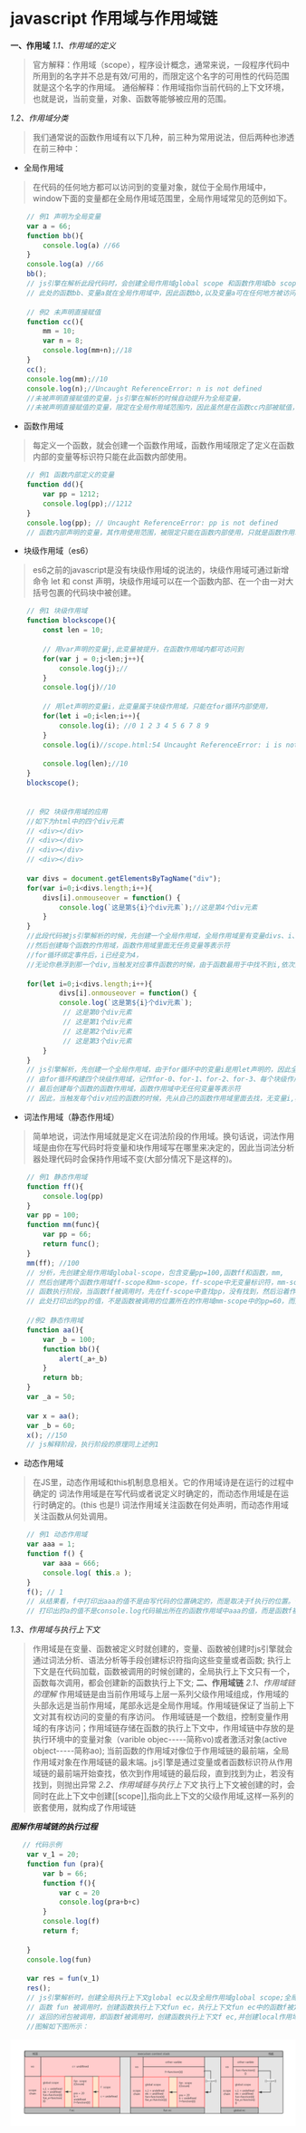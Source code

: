 # javascript 作用域与作用域链
**一、作用域**
*1.1、作用域的定义*
> 官方解释：作用域（scope），程序设计概念，通常来说，一段程序代码中所用到的名字并不总是有效/可用的，而限定这个名字的可用性的代码范围就是这个名字的作用域。
> 通俗解释：作用域指你当前代码的上下文环境，也就是说，当前变量，对象、函数等能够被应用的范围。

*1.2、作用域分类*
> 我们通常说的函数作用域有以下几种，前三种为常用说法，但后两种也渗透在前三种中：
+ 全局作用域
> 在代码的任何地方都可以访问到的变量对象，就位于全局作用域中，window下面的变量都在全局作用域范围里，全局作用域常见的范例如下。
```javascript
    // 例1 声明为全局变量
    var a = 66;
    function bb(){
        console.log(a) //66
    }
    console.log(a) //66
    bb();
    // js引擎在解析此段代码时，会创建全局作用域global scope 和函数作用域bb scope
    // 此处的函数bb、变量a就在全局作用域中，因此函数bb,以及变量a可在任何地方被访问到，包括函数作用域bb scope内部

    // 例2 未声明直接赋值
    function cc(){
        mm = 10;
        var n = 8;
        console.log(mm+n);//18
    }
    cc();
    console.log(mm);//10
    console.log(n);//Uncaught ReferenceError: n is not defined
    //未被声明直接赋值的变量，js引擎在解析的时候自动提升为全局变量，
    //未被声明直接赋值的变量，限定在全局作用域范围内，因此虽然是在函数cc内部被赋值，但在函数外部同样可以访问到
```
+ 函数作用域
> 每定义一个函数，就会创建一个函数作用域，函数作用域限定了定义在函数内部的变量等标识符只能在此函数内部使用。
```javascript
    // 例1 函数内部定义的变量
    function dd(){
        var pp = 1212;
        console.log(pp);//1212
    }
    console.log(pp); // Uncaught ReferenceError: pp is not defined
    // 函数内部声明的变量，其作用使用范围，被限定只能在函数内部使用，只就是函数作用域的作用

```
+ 块级作用域（es6）
> es6之前的javascript是没有块级作用域的说法的，块级作用域可通过新增命令 let 和 const 声明，块级作用域可以在一个函数内部、在一个由一对大括号包裹的代码块中被创建。
```javascript
    // 例1 块级作用域
    function blockscope(){
        const len = 10;

        // 用var声明的变量j,此变量被提升，在函数作用域内都可访问到
        for(var j = 0;j<len;j++){
            console.log(j);//
        }
        console.log(j)//10

        // 用let声明的变量i，此变量属于块级作用域，只能在for循环内部使用，
        for(let i =0;i<len;i++){
            console.log(i); //0 1 2 3 4 5 6 7 8 9
        }
        console.log(i)//scope.html:54 Uncaught ReferenceError: i is not defined

        console.log(len);//10
    }
    blockscope();


    // 例2 块级作用域的应用
    //如下为html中的四个div元素
    // <div></div>
    // <div></div>
    // <div></div>
    // <div></div>

    var divs = document.getElementsByTagName("div");
    for(var i=0;i<divs.length;i++){
        divs[i].onmouseover = function() {
            console.log(`这是第${i}个div元素`);//这是第4个div元素
        }
    }
    //此段代码被js引擎解析的时候，先创建一个全局作用域，全局作用域里有变量divs、i、和四个函数divs[0],divs[1],divs[2],divs[3]，
    //然后创建每个函数的作用域，函数作用域里面无任务变量等表示符
    //for循环绑定事件后，i已经变为4，
    //无论你悬浮到那一个div,当触发对应事件函数的时候，由于函数最用于中找不到i,依次到全局作用域中找，找到i=4；因此每次都会输出4

    for(let i=0;i<divs.length;i++){
            divs[i].onmouseover = function() {
            console.log(`这是第${i}个div元素`);
             // 这是第0个div元素
             // 这是第1个div元素
             // 这是第2个div元素
             // 这是第3个div元素
        }
    }
    // js引擎解析，先创建一个全局作用域，由于for循环中的变量i是用let声明的，因此全局作用域中无标识符，
    // 由for循环构建四个块级作用域，记作for-0、for-1、for-2、for-3、每个块级作用域中都包含一个变量i,其值依次为0,1,2,3，块级作用域中还包含四个函数表示符divs[0],divs[1],divs[2],divs[3]，
    // 最后创建每个函数的函数作用域，函数作用域中无任何变量等表示符
    // 因此，当触发每个div对应的函数的时候，先从自己的函数作用域里面去找，无变量i,再到对应的块级作用域里面找，能够找到对应的变量i,因此会依次打印出上述结果

```
+ 词法作用域（静态作用域）
> 简单地说，词法作用域就是定义在词法阶段的作用域。换句话说，词法作用域是由你在写代码时将变量和块作用域写在哪里来决定的，因此当词法分析器处理代码时会保持作用域不变(大部分情况下是这样的)。
```javascript
    // 例1 静态作用域
    function ff(){
        console.log(pp)
    }
    var pp = 100;
    function mm(func){
        var pp = 66;
        return func();
    }
    mm(ff); //100
    // 分析，先创建全局作用域global-scope，包含变量pp=100,函数ff和函数，mm,
    // 然后创建两个函数作用域ff-scope和mm-scope，ff-scope中无变量标识符，mm-scope中包含变量pp=66，参数func，指向函数ff
    // 函数执行阶段，当函数ff被调用时，先在ff-scope中查找pp，没有找到，然后沿着作用域链到全局作用域中，找到pp=100，因此输出值为100
    // 此处打印出的pp的值，不是函数被调用的位置所在的作用域mm-scope中的pp=60，而是函数被定义的位置所在的作用域global-scope中的变量pp=100

    //例2 静态作用域
    function aa(){
        var _b = 100;
        function bb(){
            alert(_a+_b)
        }
        return bb;
    }
    var _a = 50;

    var x = aa();
    var _b = 60;
    x(); //150
    // js解释阶段，执行阶段的原理同上述例1
```
+ 动态作用域
> 在JS里，动态作用域和this机制息息相关。它的作用域诗是在运行的过程中确定的
> 词法作用域是在写代码或者说定义时确定的，而动态作用域是在运行时确定的。(this 也是!)
> 词法作用域关注函数在何处声明，而动态作用域关注函数从何处调用。
```javascript
    // 例1 动态作用域
    var aaa = 1;
    function f() {
        var aaa = 666;
        console.log( this.a );
    }
    f(); // 1
    // 从结果看，f中打印出aaa的值不是由写代码的位置确定的，而是取决于f执行的位置。也就是说，
    // 打印出的a的值不是console.log代码输出所在的函数作用域中aaa的值，而是函数f被调用时所处的全局作用域中的aaa的值

```



*1.3、作用域与执行上下文*
> 作用域是在变量、函数被定义时就创建的，变量、函数被创建时js引擎就会通过词法分析、语法分析等手段创建标识符指向这些变量或者函数;
> 执行上下文是在代码加载，函数被调用的时候创建的，全局执行上下文只有一个，函数每次调用，都会创建新的函数执行上下文;
**二、作用域链**
*2.1、作用域链的理解*
> 作用域链是由当前作用域与上层一系列父级作用域组成，作用域的头部永远是当前作用域，尾部永远是全局作用域。作用域链保证了当前上下文对其有权访问的变量的有序访问。
> 作用域链是一个数组，控制变量作用域的有序访问；作用域链存储在函数的执行上下文中，作用域链中存放的是执行环境中的变量对象（varible objec-----简称vo)或者激活对象(active object-----简称ao);
> 当前函数的作用域对像位于作用域链的最前端，全局作用域对象在作用域链的最末端。js引擎是通过变量或者函数标识符从作用域链的最前端开始查找，依次到作用域链的最后段，直到找到为止，若没有找到，则抛出异常
*2.2、作用域链与执行上下文*
> 执行上下文被创建的时，会同时在此上下文中创建\[[scope]],指向此上下文的父级作用域,这样一系列的嵌套使用，就构成了作用域链

***图解作用域链的执行过程***
```javascript
   // 代码示例
    var v_1 = 20;
    function fun (pra){
        var b = 66;
        function f(){
            var c = 20
            console.log(pra+b+c)
        }
        console.log(f)
        return f;

    }
    console.log(fun)

    var res = fun(v_1)
    res();
    // js引擎解析时，创建全局执行上下文global ec以及全局作用域global scope;全局上下文中定义的函数fun被声明时，通过其属性[[scope]]指定其作用域global scope;
    // 函数 fun 被调用时，创建函数执行上下文fun ec，执行上下文fun ec中的函数f被定义时创建其函数作用域（此处也叫闭包作用域）fun scope，通过函数f的属性[[scope]]执行其作用域fun scope,
    // 返回的闭包被调用，即函数f被调用时，创建函数执行上下文f ec,并创建local作用域f scope;
    //图解如下图所示：
```
![images text](../images/scopechain.png)
